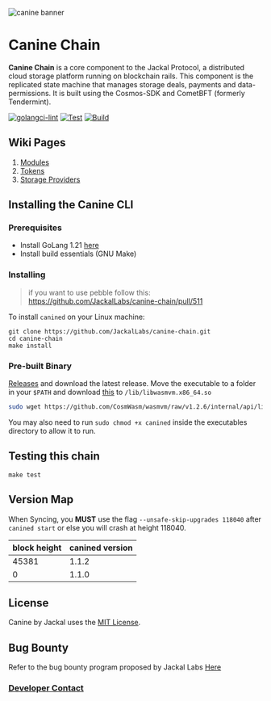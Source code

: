 ![canine banner](assets/jackal_logo.png)
# Canine Chain
**Canine Chain** is a core component to the Jackal Protocol, a distributed cloud storage platform running on blockchain rails. This component is the replicated state machine that manages storage deals, payments and data-permissions. It is built using the Cosmos-SDK and CometBFT (formerly Tendermint).

[![golangci-lint](https://github.com/JackalLabs/canine-chain/actions/workflows/golangci.yml/badge.svg)](https://github.com/JackalLabs/canine-chain/actions/workflows/golangci.yml)
[![Test](https://github.com/JackalLabs/canine-chain/actions/workflows/test-unit.yml/badge.svg)](https://github.com/JackalLabs/canine-chain/actions/workflows/test-unit.yml)
[![Build](https://github.com/JackalLabs/canine-chain/actions/workflows/build.yml/badge.svg)](https://github.com/JackalLabs/canine-chain/actions/workflows/build.yml)

## Wiki Pages

1. [Modules](x/README.md)
2. [Tokens](TOKENS.md)
3. [Storage Providers](cmd/canined/README.md)


## Installing the Canine CLI
### Prerequisites
* Install GoLang 1.21 [here](https://go.dev/dl/)
* Install build essentials (GNU Make)

### Installing
> if you want to use pebble follow this: https://github.com/JackalLabs/canine-chain/pull/511

To install `canined` on your Linux machine:

```shell
git clone https://github.com/JackalLabs/canine-chain.git
cd canine-chain
make install
```

### Pre-built Binary
[Releases](https://github.com/jackalLabs/canine-chain-chain/releases) and download the latest release. Move the executable to a folder in your `$PATH` and download [this](https://github.com/CosmWasm/wasmvm/raw/v1.2.6/internal/api/libwasmvm.x86_64.so) to `/lib/libwasmvm.x86_64.so` 

```sh
sudo wget https://github.com/CosmWasm/wasmvm/raw/v1.2.6/internal/api/libwasmvm.x86_64.so -O /lib/libwasmvm.x86_64.so
```

You may also need to run `sudo chmod +x canined` inside the executables directory to allow it to run.

## Testing this chain

```shell
make test
```

## Version Map

When Syncing, you **MUST** use the flag `--unsafe-skip-upgrades 118040` after `canined start` or else you will crash at height 118040.

|block height|canined version|
|------------|---------------|
|45381       |1.1.2          |
|0           |1.1.0          |

## License

Canine by Jackal uses the [MIT License](/LICENSE.md).

## Bug Bounty

Refer to the bug bounty program proposed by Jackal Labs [Here](https://jackaldao.medium.com/announcement-jackal-bug-bounty-program-31d4e03ab7e2)

### [Developer Contact](/ABOUT.md)

